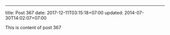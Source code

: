---
title: Post 367
date: 2017-12-11T03:15:18+07:00
updated: 2014-07-30T14:02:07+07:00

This is content of post 367